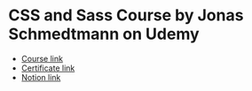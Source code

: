 # CSS and Sass Course by Jonas Schmedtmann on Udemy

- [Course link](https://www.udemy.com/course/advanced-css-and-sass/)
- [Certificate link](https://www.udemy.com/certificate/UC-ffea01b2-0d2c-450e-be4f-4735cf37030c/)
- [Notion link](https://www.notion.so/Advanced-CSS-and-Sass-by-Jonas-Schmedtmann-on-Udemy-29037ed694808031bf19dc368acc0281)
